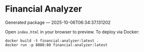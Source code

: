 # Financial Analyzer

Generated package — 2025-10-06T06:34:37.131202

Open `index.html` in your browser to preview. To deploy via Docker:

```
docker build -t financial-analyzer:latest .
docker run -p 8080:80 financial-analyzer:latest
```
